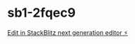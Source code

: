 # sb1-2fqec9

[Edit in StackBlitz next generation editor ⚡️](https://stackblitz.com/~/github.com/townie-tush/sb1-2fqec9)